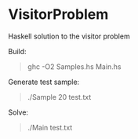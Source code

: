 VisitorProblem
==============

Haskell solution to the visitor problem

Build:

> ghc -O2 Samples.hs Main.hs

Generate test sample:

> ./Sample 20 test.txt

Solve:

> ./Main test.txt



